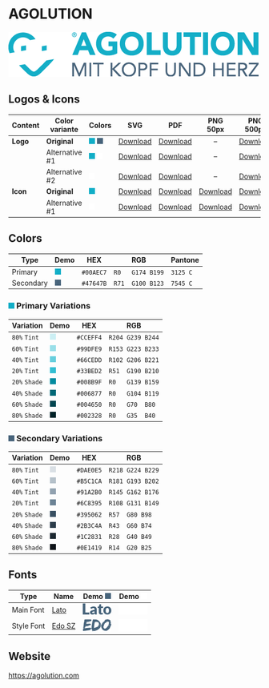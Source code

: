 # AGOLUTION

![AGOLUTION Logo](agolution-logo-original-500px.png)

## Logos & Icons

| Content  | Color variante | Colors                  | SVG                         | PDF                         |           PNG 50px            | PNG 500px                      | PNG 1000px                      |
| -------- | -------------- | ----------------------- | --------------------------- | --------------------------- | :---------------------------: | ------------------------------ | ------------------------------- |
| **Logo** | **Original**   | ![Primary] ![Secondary] | [Download][LogoOriginalSVG] | [Download][LogoOriginalPDF] |               –               | [Download][LogoOriginalPNG500] | [Download][LogoOriginalPNG1000] |
|          | Alternative #1 | ![Primary] ![White]     | [Download][LogoAlt1SVG]     | [Download][LogoAlt1PDF]     |               –               | [Download][LogoAlt1PNG500]     | [Download][LogoAlt1PNG1000]     |
|          | Alternative #2 | ![White]                | [Download][LogoAlt2SVG]     | [Download][LogoAlt2PDF]     |               –               | [Download][LogoAlt2PNG500]     | [Download][LogoAlt2PNG1000]     |
| **Icon** | **Original**   | ![Primary]              | [Download][IconOriginalSVG] | [Download][IconOriginalPDF] | [Download][IconOriginalPNG50] | [Download][IconOriginalPNG500] | [Download][IconOriginalPNG1000] |
|          | Alternative #1 | ![White]                | [Download][IconAlt1SVG]     | [Download][IconAlt1PDF]     |   [Download][IconAlt1PNG50]   | [Download][IconAlt1PNG500]     | [Download][IconAlt1PNG1000]     |

## Colors

| Type      | Demo         | HEX       | RGB              | Pantone  |
| --------- | ------------ | --------- | ---------------- | -------- |
| Primary   | ![Primary]   | `#00AEC7` | `R0   G174 B199` | `3125 C` |
| Secondary | ![Secondary] | `#47647B` | `R71  G100 B123` | `7545 C` |

### ![Primary] Primary Variations

| Variation     | Demo           | HEX       | RGB              |
| ------------- | -------------- | --------- | ---------------- |
| `80%` `Tint`  | ![Primary-t80] | `#CCEFF4` | `R204 G239 B244` |
| `60%` `Tint`  | ![Primary-t60] | `#99DFE9` | `R153 G223 B233` |
| `40%` `Tint`  | ![Primary-t40] | `#66CEDD` | `R102 G206 B221` |
| `20%` `Tint`  | ![Primary-t20] | `#33BED2` | `R51  G190 B210` |
| `20%` `Shade` | ![Primary-s20] | `#008B9F` | `R0   G139 B159` |
| `40%` `Shade` | ![Primary-s40] | `#006877` | `R0   G104 B119` |
| `60%` `Shade` | ![Primary-s60] | `#004650` | `R0   G70  B80`  |
| `80%` `Shade` | ![Primary-s80] | `#002328` | `R0   G35  B40`  |

### ![Secondary] Secondary Variations

| Variation     | Demo             | HEX       | RGB              |
| ------------- | ---------------- | --------- | ---------------- |
| `80%` `Tint`  | ![Secondary-t80] | `#DAE0E5` | `R218 G224 B229` |
| `60%` `Tint`  | ![Secondary-t60] | `#B5C1CA` | `R181 G193 B202` |
| `40%` `Tint`  | ![Secondary-t40] | `#91A2B0` | `R145 G162 B176` |
| `20%` `Tint`  | ![Secondary-t20] | `#6C8395` | `R108 G131 B149` |
| `20%` `Shade` | ![Secondary-s20] | `#395062` | `R57  G80 B98`   |
| `40%` `Shade` | ![Secondary-s40] | `#2B3C4A` | `R43  G60 B74`   |
| `60%` `Shade` | ![Secondary-s60] | `#1C2831` | `R28  G40 B49`   |
| `80%` `Shade` | ![Secondary-s80] | `#0E1419` | `R14  G20 B25`   |

## Fonts

| Type       | Name     | Demo ![Secondary] | Demo ![White] |
| ---------- | -------- | ----------------- | ------------- |
| Main Font  | [Lato]   | ![Lato-Secondary] | ![Lato-White] |
| Style Font | [Edo SZ] | ![Edo-Secondary]  | ![Edo-White]  |

[Primary]: ../helpful-media/00AEC7.png
[Secondary]: ../helpful-media/47647B.png
[White]: ../helpful-media/FFFFFF.png

[Primary-t20]: ../helpful-media/33BED2.png
[Primary-t40]: ../helpful-media/66CEDD.png
[Primary-t60]: ../helpful-media/99DFE9.png
[Primary-t80]: ../helpful-media/CCEFF4.png

[Primary-s20]: ../helpful-media/008B9F.png
[Primary-s40]: ../helpful-media/006877.png
[Primary-s60]: ../helpful-media/004650.png
[Primary-s80]: ../helpful-media/002328.png

[Secondary-t20]: ../helpful-media/6C8395.png
[Secondary-t40]: ../helpful-media/91A2B0.png
[Secondary-t60]: ../helpful-media/B5C1CA.png
[Secondary-t80]: ../helpful-media/DAE0E5.png

[Secondary-s20]: ../helpful-media/395062.png
[Secondary-s40]: ../helpful-media/2B3C4A.png
[Secondary-s60]: ../helpful-media/1C2831.png
[Secondary-s80]: ../helpful-media/0E1419.png

[LogoOriginalSVG]: agolution-logo-original.svg
[LogoOriginalPDF]: agolution-logo-original.pdf
[LogoOriginalPNG500]: agolution-logo-original-500px.png
[LogoOriginalPNG1000]: agolution-logo-original-1000px.png
[LogoAlt1SVG]: agolution-logo-alt1.svg
[LogoAlt1PDF]: agolution-logo-alt1.pdf
[LogoAlt1PNG500]: agolution-logo-alt1-500px.png
[LogoAlt1PNG1000]: agolution-logo-alt1-1000px.png
[LogoAlt2SVG]: agolution-logo-alt2.svg
[LogoAlt2PDF]: agolution-logo-alt2.pdf
[LogoAlt2PNG500]: agolution-logo-alt2-500px.png
[LogoAlt2PNG1000]: agolution-logo-alt2-1000px.png

[IconOriginalSVG]: agolution-icon-original.svg
[IconOriginalPDF]: agolution-icon-original.pdf
[IconOriginalPNG50]: agolution-icon-original-50px.png
[IconOriginalPNG500]: agolution-icon-original-500px.png
[IconOriginalPNG1000]: agolution-icon-original-1000px.png
[IconAlt1SVG]: agolution-icon-alt1.svg
[IconAlt1PDF]: agolution-icon-alt1.pdf
[IconAlt1PNG50]: agolution-icon-alt1-50px.png
[IconAlt1PNG500]: agolution-icon-alt1-500px.png
[IconAlt1PNG1000]: agolution-icon-alt1-1000px.png

[Lato]: lato.zip
[Edo SZ]: edo-sz.zip

[Lato-White]: ../helpful-media/lato-w.png
[Lato-Secondary]: ../helpful-media/lato-s.png
[Edo-White]: ../helpful-media/edo-w.png
[Edo-Secondary]: ../helpful-media/edo-s.png

## Website

<https://agolution.com>
